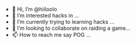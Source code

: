 - 👋 Hi, I’m @hiiloolo
- 👀 I’m interested hacks in ...
- 🌱 I’m currently trying to learning hacks ...
- 💞️ I’m looking to collaborate on raiding a game...
- 📫 How to reach me say POG ...

<!---
hiiloolo/hiiloolo is a ✨ special ✨ repository because its `README.md` (this file) appears on your GitHub profile.
You can click the Preview link to take a look at your changes.
--->
